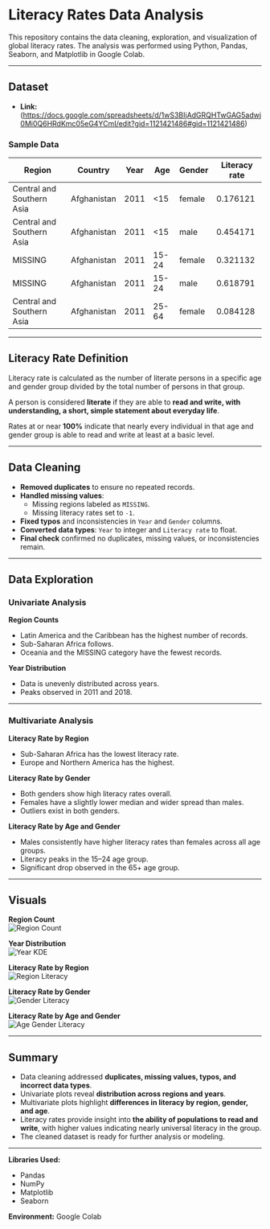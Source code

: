 # Literacy Rates Data Analysis

This repository contains the data cleaning, exploration, and visualization of global literacy rates. The analysis was performed using Python, Pandas, Seaborn, and Matplotlib in Google Colab.


---

## Dataset


- **Link:**(https://docs.google.com/spreadsheets/d/1wS3BIjAdGRQHTwGAG5adwj0Mi0Q6HRdKmc05eG4YCmI/edit?gid=1121421486#gid=1121421486)

### Sample Data

| Region                        | Country      | Year | Age   | Gender | Literacy rate |
|-------------------------------|------------|------|-------|--------|---------------|
| Central and Southern Asia     | Afghanistan | 2011 | <15   | female | 0.176121      |
| Central and Southern Asia     | Afghanistan | 2011 | <15   | male   | 0.454171      |
| MISSING                        | Afghanistan | 2011 | 15-24 | female | 0.321132      |
| MISSING                        | Afghanistan | 2011 | 15-24 | male   | 0.618791      |
| Central and Southern Asia     | Afghanistan | 2011 | 25-64 | female | 0.084128      |

---

## Literacy Rate Definition

Literacy rate is calculated as the number of literate persons in a specific age and gender group divided by the total number of persons in that group.  

A person is considered **literate** if they are able to **read and write, with understanding, a short, simple statement about everyday life**.  

Rates at or near **100%** indicate that nearly every individual in that age and gender group is able to read and write at least at a basic level.

---

## Data Cleaning

- **Removed duplicates** to ensure no repeated records.  
- **Handled missing values**:  
  - Missing regions labeled as `MISSING`.  
  - Missing literacy rates set to `-1`.  
- **Fixed typos** and inconsistencies in `Year` and `Gender` columns.  
- **Converted data types**: `Year` to integer and `Literacy rate` to float.  
- **Final check** confirmed no duplicates, missing values, or inconsistencies remain.

---

## Data Exploration

### Univariate Analysis

**Region Counts**  
- Latin America and the Caribbean has the highest number of records.  
- Sub-Saharan Africa follows.  
- Oceania and the MISSING category have the fewest records.  

**Year Distribution**  
- Data is unevenly distributed across years.  
- Peaks observed in 2011 and 2018.

---

### Multivariate Analysis

**Literacy Rate by Region**  
- Sub-Saharan Africa has the lowest literacy rate.  
- Europe and Northern America has the highest.

**Literacy Rate by Gender**  
- Both genders show high literacy rates overall.  
- Females have a slightly lower median and wider spread than males.  
- Outliers exist in both genders.

**Literacy Rate by Age and Gender**  
- Males consistently have higher literacy rates than females across all age groups.  
- Literacy peaks in the 15–24 age group.  
- Significant drop observed in the 65+ age group.

---

## Visuals

**Region Count**  
![Region Count](images/region_count.png)

**Year Distribution**  
![Year KDE](images/year_kde.png)

**Literacy Rate by Region**  
![Region Literacy](images/literacy_region.png)

**Literacy Rate by Gender**  
![Gender Literacy](images/literacy_gender.png)

**Literacy Rate by Age and Gender**  
![Age Gender Literacy](images/literacy_age_gender.png)

---

## Summary

- Data cleaning addressed **duplicates, missing values, typos, and incorrect data types**.  
- Univariate plots reveal **distribution across regions and years**.  
- Multivariate plots highlight **differences in literacy by region, gender, and age**.  
- Literacy rates provide insight into **the ability of populations to read and write**, with higher values indicating nearly universal literacy in the group.  
- The cleaned dataset is ready for further analysis or modeling.

---

**Libraries Used:**  
- Pandas  
- NumPy  
- Matplotlib  
- Seaborn  


**Environment:** Google Colab

